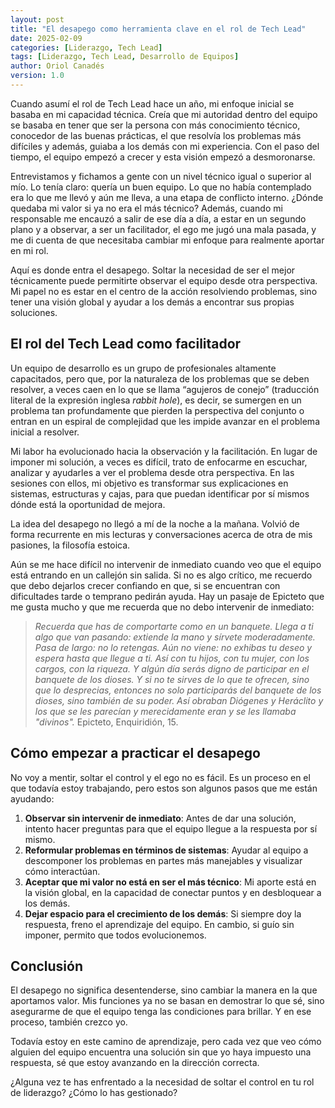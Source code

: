 ```yaml
---
layout: post
title: "El desapego como herramienta clave en el rol de Tech Lead"
date: 2025-02-09
categories: [Liderazgo, Tech Lead]
tags: [Liderazgo, Tech Lead, Desarrollo de Equipos]
author: Oriol Canadés
version: 1.0
---
```


Cuando asumí el rol de Tech Lead hace un año, mi enfoque inicial se basaba en mi capacidad técnica. Creía que mi autoridad dentro del equipo se basaba en tener que ser la persona con más conocimiento técnico, conocedor de las buenas prácticas, el que resolvía los problemas más difíciles y además, guiaba a los demás con mi experiencia. Con el paso del tiempo, el equipo empezó a crecer y esta visión empezó a desmoronarse.

Entrevistamos y fichamos a gente con un nivel técnico igual o superior al mío. Lo tenía claro: quería un buen equipo. Lo que no había contemplado era lo que me llevó y aún me lleva, a una etapa de conflicto interno. ¿Dónde quedaba mi valor si ya no era el más técnico? Además, cuando mi responsable me encauzó a salir de ese día a día, a estar en un segundo plano y a observar, a ser un facilitador, el ego me jugó una mala pasada, y me di cuenta de que necesitaba cambiar mi enfoque para realmente aportar en mi rol.

Aquí es donde entra el desapego. Soltar la necesidad de ser el mejor técnicamente puede permitirte observar el equipo desde otra perspectiva. Mi papel no es estar en el centro de la acción resolviendo problemas, sino tener una visión global y ayudar a los demás a encontrar sus propias soluciones.

## El rol del Tech Lead como facilitador

Un equipo de desarrollo es un grupo de profesionales altamente capacitados, pero que, por la naturaleza de los problemas que se deben resolver, a veces caen en lo que se llama “agujeros de conejo” (traducción literal de la expresión inglesa _rabbit hole_), es decir, se sumergen en un problema tan profundamente que pierden la perspectiva del conjunto o entran en un espiral de complejidad que les impide avanzar en el problema inicial a resolver.

Mi labor ha evolucionado hacia la observación y la facilitación. En lugar de imponer mi solución, a veces es difícil, trato de enfocarme en escuchar, analizar y ayudarles a ver el problema desde otra perspectiva. En las sesiones con ellos, mi objetivo es transformar sus explicaciones en sistemas, estructuras y cajas, para que puedan identificar por sí mismos dónde está la oportunidad de mejora.

La idea del desapego no llegó a mí de la noche a la mañana. Volvió de forma recurrente en mis lecturas y conversaciones acerca de otra de mis pasiones, la filosofía estoica.

Aún se me hace difícil no intervenir de inmediato cuando veo que el equipo está entrando en un callejón sin salida. Si no es algo crítico, me recuerdo que debo dejarlos crecer confiando en que, si se encuentran con dificultades tarde o temprano pedirán ayuda. Hay un pasaje de Epicteto que me gusta mucho y que me recuerda que no debo intervenir de inmediato:

> _Recuerda que has de comportarte como en un banquete. Llega a ti algo que van pasando: extiende la mano y sírvete moderadamente. Pasa de largo: no lo retengas. Aún no viene: no exhibas tu deseo y espera hasta que llegue a ti. Así con tu hijos, con tu mujer, con los cargos, con la riqueza. Y algún día serás digno de participar en el banquete de los dioses. Y si no te sirves de lo que te ofrecen, sino que lo desprecias, entonces no solo participarás del banquete de los dioses, sino también de su poder. Así obraban Diógenes y Heráclito y los que se les parecían y merecidamente eran y se les llamaba "divinos"._ Epicteto, Enquiridión, 15.

## Cómo empezar a practicar el desapego

No voy a mentir, soltar el control y el ego no es fácil. Es un proceso en el que todavía estoy trabajando, pero estos son algunos pasos que me están ayudando:

1. **Observar sin intervenir de inmediato**: Antes de dar una solución, intento hacer preguntas para que el equipo llegue a la respuesta por sí mismo. 
2. **Reformular problemas en términos de sistemas**: Ayudar al equipo a descomponer los problemas en partes más manejables y visualizar cómo interactúan. 
3. **Aceptar que mi valor no está en ser el más técnico**: Mi aporte está en la visión global, en la capacidad de conectar puntos y en desbloquear a los demás. 
4. **Dejar espacio para el crecimiento de los demás**: Si siempre doy la respuesta, freno el aprendizaje del equipo. En cambio, si guío sin imponer, permito que todos evolucionemos.

## Conclusión

El desapego no significa desentenderse, sino cambiar la manera en la que aportamos valor. Mis funciones ya no se basan en demostrar lo que sé, sino asegurarme de que el equipo tenga las condiciones para brillar. Y en ese proceso, también crezco yo.

Todavía estoy en este camino de aprendizaje, pero cada vez que veo cómo alguien del equipo encuentra una solución sin que yo haya impuesto una respuesta, sé que estoy avanzando en la dirección correcta.

¿Alguna vez te has enfrentado a la necesidad de soltar el control en tu rol de liderazgo? ¿Cómo lo has gestionado?
